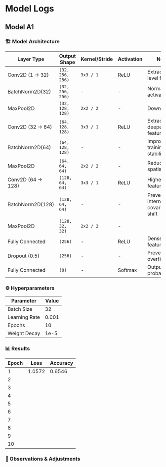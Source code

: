 # Model Logs
## Model A1
### 🏗️ Model Architecture
| Layer Type        | Output Shape          | Kernel/Stride | Activation | Notes |
|------------------|----------------------|--------------|------------|-------|
| Conv2D (1 → 32) | `(32, 256, 256)`      | `3x3 / 1`    | ReLU       | Extracts low-level features |
| BatchNorm2D(32)  | `(32, 256, 256)`      | -            | -          | Normalizes activations |
| MaxPool2D       | `(32, 128, 128)`      | `2x2 / 2`    | -          | Downsamples |
| Conv2D (32 → 64)| `(64, 128, 128)`      | `3x3 / 1`    | ReLU       | Extracts deeper features |
| BatchNorm2D(64)  | `(64, 128, 128)`      | -            | -          | Improves training stability |
| MaxPool2D       | `(64, 64, 64)`        | `2x2 / 2`    | -          | Reduces spatial size |
| Conv2D (64 → 128)| `(128, 64, 64)`      | `3x3 / 1`    | ReLU       | Higher-level features |
| BatchNorm2D(128)| `(128, 64, 64)`       | -            | -          | Prevents internal covariate shift |
| MaxPool2D       | `(128, 32, 32)`       | `2x2 / 2`    | -          | |
| Fully Connected | `(256)`               | -            | ReLU       | Dense features |
| Dropout (0.5)   | `(256)`               | -            | -          | Prevents overfitting |
| Fully Connected | `(8)`                 | -            | Softmax    | Outputs class probabilities |

### ⚙️ Hyperparameters
| Parameter    | Value   |
|-------------|--------|
| Batch Size  | 32     |
| Learning Rate | 0.001  |
| Epochs      | 10     |
| Weight Decay | 1e-5   |

### 📊 Results
| Epoch | Loss   | Accuracy |
|-------|--------|----------|
| 1     | 1.0572 | 0.6546   |
| 2     |        |          |
| 3     |        |          |
| 4     |        |          |
| 5     |        |          |
| 6     |        |          |
| 7     |        |          |
| 8     |        |          |
| 9     |        |          |
| 10    |        |          |

### 📝 Observations & Adjustments